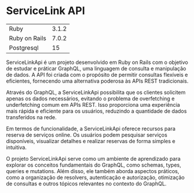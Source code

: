 # ServiceLink API

<table>
    <tr>
        <td>Ruby</td>
        <td>3.1.2</td>
    </tr>
    <tr>
        <td>Ruby on Rails</td>
        <td>7.0.2</td>
    </tr>
    <tr>
        <td>Postgresql</td>
        <td>15</td>
    </tr>
</table>

ServiceLinkApi é um projeto desenvolvido em Ruby on Rails com o objetivo de estudar e práticar GraphQL, uma linguagem de consulta e manipulação de dados. A API foi criada com o propósito de permitir consultas flexíveis e eficientes, fornecendo uma alternativa poderosa às APIs REST tradicionais.

Através do GraphQL, a ServiceLinkApi possibilita que os clientes solicitem apenas os dados necessários, evitando o problema de overfetching e underfetching comum em APIs REST. Isso proporciona uma experiência mais rápida e eficiente para os usuários, reduzindo a quantidade de dados transferidos na rede.

Em termos de funcionalidade, a ServiceLinkApi oferece recursos para reserva de serviços online. Os usuários podem pesquisar serviços disponíveis, visualizar detalhes e realizar reservas de forma simples e intuitiva.

O projeto ServiceLinkApi serve como um ambiente de aprendizado para explorar os conceitos fundamentais do GraphQL, como schemas, types, queries e mutations. Além disso, ele também aborda aspectos práticos, como a organização de resolvers, autenticação e autorização, otimização de consultas e outros tópicos relevantes no contexto do GraphQL.